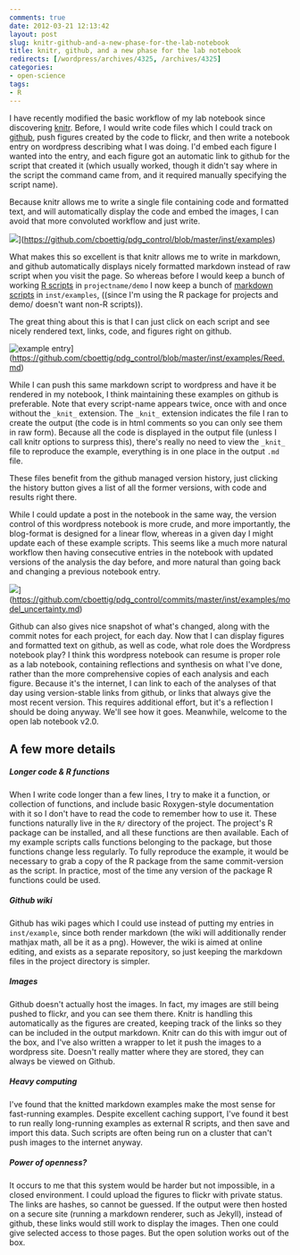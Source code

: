 ```yaml
---
comments: true
date: 2012-03-21 12:13:42
layout: post
slug: knitr-github-and-a-new-phase-for-the-lab-notebook
title: knitr, github, and a new phase for the lab notebook
redirects: [/wordpress/archives/4325, /archives/4325]
categories:
- open-science
tags:
- R
---
```


I have recently modified the basic workflow of my lab notebook since discovering [knitr](http://yihui.name/knitr/). Before, I would write code files which I could track on [github](https://github.com), push figures created by the code to flickr, and then write a notebook entry on wordpress describing what I was doing. I'd embed each figure I wanted into the entry, and each figure got an automatic link to github for the script that created it (which usually worked, though it didn't say where in the script the command came from, and it required manually specifying the script name).

Because knitr allows me to write a single file containing code and formatted text, and will automatically display the code and embed the images, I can avoid that more convoluted workflow and just write.

![](http://farm8.staticflickr.com/7256/7003687571_09f79cfc15_o.png)](https://github.com/cboettig/pdg_control/blob/master/inst/examples)



What makes this so excellent is that knitr allows me to write in markdown, and github automatically displays nicely formatted markdown instead of raw script when you visit the page.  So whereas before I would keep a bunch of working [R scripts](https://github.com/cboettig/pdg_control/tree/master/demo) in `projectname/demo` I now keep a bunch of [markdown scripts](https://github.com/cboettig/pdg_control/tree/master/inst/examples) 
in `inst/examples`, ((since I'm using the R package for projects and demo/ doesn't want non-R scripts)).



The great thing about this is that I can just click on each script and see nicely rendered text, links, code, and figures right on github.

![example entry](http://farm7.staticflickr.com/6217/7003679683_d9f472efd6_o.png)](https://github.com/cboettig/pdg_control/blob/master/inst/examples/Reed.md)

While I can push this same markdown script to wordpress and have it be rendered in my notebook, I think maintaining these examples on github is preferable. Note that every script-name appears twice, once with and once without the `_knit_` extension. The `_knit_` extension indicates the file I ran to create the output (the code is in html comments so you can only see them in raw form). Because all the code is displayed in the output file (unless I call knitr options to surpress this), there's really no need to view the `_knit_` file to reproduce the example, everything is in one place in the output `.md` file.

These files benefit from the github managed version history, just clicking the history button gives a list of all the former versions, with code and results right there.

While I could update a post in the notebook in the same way, the version control of this wordpress notebook is more crude, and more importantly, the blog-format is designed for a linear flow, whereas in a given day I might update each of these example scripts. This seems like a much more natural workflow then having consecutive entries in the notebook with updated versions of the analysis the day before, and more natural than going back and changing a previous notebook entry.

![](http://farm8.staticflickr.com/7094/7003692801_d14a23855e_o.png)](https://github.com/cboettig/pdg_control/commits/master/inst/examples/model_uncertainty.md)

Github can also gives nice snapshot of what's changed, along with the commit notes for each project, for each day. Now that I can display figures and formatted text on github, as well as code, what role does the Wordpress notebook play? I think this wordpress notebook can resume is proper role as a lab notebook, containing reflections and synthesis on what I've done, rather than the more comprehensive copies of each analysis and each figure. Because it's the internet, I can link to each of the analyses of that day using version-stable links from github, or links that always give the most recent version. This requires additional effort, but it's a reflection I should be doing anyway. We'll see how it goes. Meanwhile, welcome to the open lab notebook v2.0.



## A few more details





##### Longer code & R functions



When I write code longer than a few lines, I try to make it a function, or collection of functions, and include basic Roxygen-style documentation with it so I don't have to read the code to remember how to use it. These functions naturally live in the `R/` directory of the project. The project's R package can be installed, and all these functions are then available. Each of my example scripts calls functions belonging to the package, but those functions change less regularly. To fully reproduce the example, it would be necessary to grab a copy of the R package from the same commit-version as the script. In practice, most of the time any version of the package R functions could be used.



##### Github wiki



Github has wiki pages which I could use instead of putting my entries in `inst/example`, since both render markdown (the wiki will additionally render mathjax math, all be it as a png). However, the wiki is aimed at online editing, and exists as a separate repository, so just keeping the markdown files in the project directory is simpler.



##### Images



Github doesn't actually host the images. In fact, my images are still being pushed to flickr, and you can see them there. Knitr is handling this automatically as the figures are created, keeping track of the links so they can be included in the output markdown. Knitr can do this with imgur out of the box, and I've also written a wrapper to let it push the images to a wordpress site. Doesn't really matter where they are stored, they can always be viewed on Github.



##### Heavy computing



I've found that the knitted markdown examples make the most sense for fast-running examples. Despite excellent caching support, I've found it best to run really long-running examples as external R scripts, and then save and import this data. Such scripts are often being run on a cluster that can't push images to the internet anyway.



##### Power of openness?



It occurs to me that this system would be harder but not impossible, in a closed environment. I could upload the figures to flickr with private status. The links are hashes, so cannot be guessed. If the output were then hosted on a secure site (running a markdown renderer, such as Jekyll), instead of github, these links would still work to display the images. Then one could give selected access to those pages. But the open solution works out of the box.

